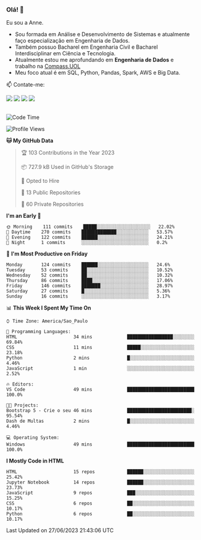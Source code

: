 ### Olá! 👋
Eu sou a Anne. 
- Sou formada em Análise e Desenvolvimento de Sistemas e atualmente faço especialização em Engenharia de Dados.
- Também possuo Bacharel em Engenharia Civil e Bacharel Interdisciplinar em Ciência e Tecnologia.
- Atualmente estou me aprofundando em **Engenharia de Dados** e trabalho na [Compass.UOL](https://compass.uol/pt/home/) 
- Meu foco atual é em SQL, Python, Pandas, Spark, AWS e Big Data.

📫 Contate-me: 

<div>
<a href="https://www.instagram.com/annekarolinefc/" target="_blank"><img src="https://img.shields.io/badge/-Instagram-%23E4405F?style=for-the-badge&logo=instagram&logoColor=white" target="_blank"></a> 
<a href = "mailto:annekarolinefc@gmail.com"><img src="https://img.shields.io/badge/-Gmail-%23333?style=for-the-badge&logo=gmail&logoColor=white" target="_blank"></a>
<a href="https://www.linkedin.com/in/devannekarolinefc/" target="_blank"><img src="https://img.shields.io/badge/-LinkedIn-%230077B5?style=for-the-badge&logo=linkedin&logoColor=white" target="_blank"></a> 
<a href="https://api.whatsapp.com/send?phone=5533991375118&text=Ol%C3%A1%20Anne!%20" target="_blank"><img src="https://img.shields.io/badge/WhatsApp-25D366?style=for-the-badge&logo=whatsapp&logoColor=white" target="_blank"></a>
</div>

  
<!--
  <img align="center" alt="Anne-An" height="30" width="40" src="https://github.com/devicons/devicon/blob/master/icons/angularjs/angularjs-original.svg">
-->

</br>

<!--START_SECTION:waka-->
![Code Time](http://img.shields.io/badge/Code%20Time-193%20hrs%205%20mins-blue)

![Profile Views](http://img.shields.io/badge/Profile%20Views-0-blue)

**🐱 My GitHub Data** 

> 🏆 103 Contributions in the Year 2023
 > 
> 📦 727.9 kB Used in GitHub's Storage 
 > 
> 💼 Opted to Hire
 > 
> 📜 13 Public Repositories 
 > 
> 🔑 60 Private Repositories  
 > 
**I'm an Early 🐤** 

```text
🌞 Morning    111 commits    █████░░░░░░░░░░░░░░░░░░░░   22.02% 
🌇 Daytime    270 commits    █████████████░░░░░░░░░░░░   53.57% 
🌃 Evening    122 commits    ██████░░░░░░░░░░░░░░░░░░░   24.21% 
🌙 Night      1 commits      ░░░░░░░░░░░░░░░░░░░░░░░░░   0.2%

```
📅 **I'm Most Productive on Friday** 

```text
Monday       124 commits    ██████░░░░░░░░░░░░░░░░░░░   24.6% 
Tuesday      53 commits     ██░░░░░░░░░░░░░░░░░░░░░░░   10.52% 
Wednesday    52 commits     ██░░░░░░░░░░░░░░░░░░░░░░░   10.32% 
Thursday     86 commits     ████░░░░░░░░░░░░░░░░░░░░░   17.06% 
Friday       146 commits    ███████░░░░░░░░░░░░░░░░░░   28.97% 
Saturday     27 commits     █░░░░░░░░░░░░░░░░░░░░░░░░   5.36% 
Sunday       16 commits     ░░░░░░░░░░░░░░░░░░░░░░░░░   3.17%

```


📊 **This Week I Spent My Time On** 

```text
⌚︎ Time Zone: America/Sao_Paulo

💬 Programming Languages: 
HTML                     34 mins             █████████████████░░░░░░░░   69.84% 
CSS                      11 mins             █████░░░░░░░░░░░░░░░░░░░░   23.18% 
Python                   2 mins              █░░░░░░░░░░░░░░░░░░░░░░░░   4.46% 
JavaScript               1 min               ░░░░░░░░░░░░░░░░░░░░░░░░░   2.52%

🔥 Editors: 
VS Code                  49 mins             █████████████████████████   100.0%

🐱‍💻 Projects: 
Bootstrap 5 - Crie o seu 46 mins             ████████████████████████░   95.54% 
Dash de Multas           2 mins              █░░░░░░░░░░░░░░░░░░░░░░░░   4.46%

💻 Operating System: 
Windows                  49 mins             █████████████████████████   100.0%

```

**I Mostly Code in HTML** 

```text
HTML                     15 repos            ██████░░░░░░░░░░░░░░░░░░░   25.42% 
Jupyter Notebook         14 repos            ██████░░░░░░░░░░░░░░░░░░░   23.73% 
JavaScript               9 repos             ███░░░░░░░░░░░░░░░░░░░░░░   15.25% 
CSS                      6 repos             ██░░░░░░░░░░░░░░░░░░░░░░░   10.17% 
Python                   6 repos             ██░░░░░░░░░░░░░░░░░░░░░░░   10.17%

```



 Last Updated on 27/06/2023 21:43:06 UTC
<!--END_SECTION:waka-->
  
